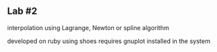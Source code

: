Lab #2
---
interpolation using Lagrange, Newton or spline algorithm

developed on ruby using shoes
requires gnuplot installed in the system
